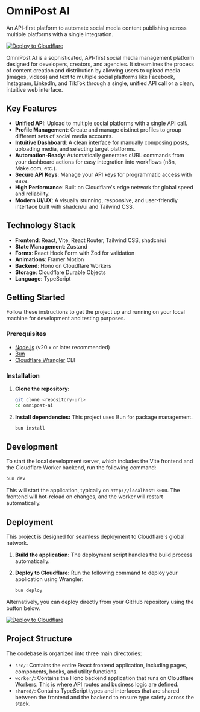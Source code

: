 # OmniPost AI

An API-first platform to automate social media content publishing across multiple platforms with a single integration.

[![Deploy to Cloudflare](https://deploy.workers.cloudflare.com/button)](https://deploy.workers.cloudflare.com/?url=https://github.com/automacoescomerciaisintegradas/OmniPost)

OmniPost AI is a sophisticated, API-first social media management platform designed for developers, creators, and agencies. It streamlines the process of content creation and distribution by allowing users to upload media (images, videos) and text to multiple social platforms like Facebook, Instagram, LinkedIn, and TikTok through a single, unified API call or a clean, intuitive web interface.

## Key Features

-   **Unified API**: Upload to multiple social platforms with a single API call.
-   **Profile Management**: Create and manage distinct profiles to group different sets of social media accounts.
-   **Intuitive Dashboard**: A clean interface for manually composing posts, uploading media, and selecting target platforms.
-   **Automation-Ready**: Automatically generates cURL commands from your dashboard actions for easy integration into workflows (n8n, Make.com, etc.).
-   **Secure API Keys**: Manage your API keys for programmatic access with ease.
-   **High Performance**: Built on Cloudflare's edge network for global speed and reliability.
-   **Modern UI/UX**: A visually stunning, responsive, and user-friendly interface built with shadcn/ui and Tailwind CSS.

## Technology Stack

-   **Frontend**: React, Vite, React Router, Tailwind CSS, shadcn/ui
-   **State Management**: Zustand
-   **Forms**: React Hook Form with Zod for validation
-   **Animations**: Framer Motion
-   **Backend**: Hono on Cloudflare Workers
-   **Storage**: Cloudflare Durable Objects
-   **Language**: TypeScript

## Getting Started

Follow these instructions to get the project up and running on your local machine for development and testing purposes.

### Prerequisites

-   [Node.js](https://nodejs.org/) (v20.x or later recommended)
-   [Bun](https://bun.sh/)
-   [Cloudflare Wrangler](https://developers.cloudflare.com/workers/wrangler/install-and-update/) CLI

### Installation

1.  **Clone the repository:**
    ```bash
    git clone <repository-url>
    cd omnipost-ai
    ```

2.  **Install dependencies:**
    This project uses Bun for package management.
    ```bash
    bun install
    ```

## Development

To start the local development server, which includes the Vite frontend and the Cloudflare Worker backend, run the following command:

```bash
bun dev
```

This will start the application, typically on `http://localhost:3000`. The frontend will hot-reload on changes, and the worker will restart automatically.

## Deployment

This project is designed for seamless deployment to Cloudflare's global network.

1.  **Build the application:**
    The deployment script handles the build process automatically.

2.  **Deploy to Cloudflare:**
    Run the following command to deploy your application using Wrangler:
    ```bash
    bun deploy
    ```

Alternatively, you can deploy directly from your GitHub repository using the button below.

[![Deploy to Cloudflare](https://deploy.workers.cloudflare.com/button)](https://deploy.workers.cloudflare.com/?url=https://github.com/automacoescomerciaisintegradas/OmniPost)

## Project Structure

The codebase is organized into three main directories:

-   `src/`: Contains the entire React frontend application, including pages, components, hooks, and utility functions.
-   `worker/`: Contains the Hono backend application that runs on Cloudflare Workers. This is where API routes and business logic are defined.
-   `shared/`: Contains TypeScript types and interfaces that are shared between the frontend and the backend to ensure type safety across the stack.